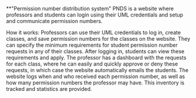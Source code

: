 **"Permission number distribution system"
PNDS is a website where professors and students can login using their UML credentials and setup and communicate permission numbers.

How it works: Professors can use their UML credentials to log in, create classes, and save permission numbers for the classes on the website. They can specify the minimum requirements for student permission number requests in any of their classes. After logging in, students can view these requirements and apply. The professor has a dashboard with the requests for each class, where he can easily and quickly approve or deny these requests, in which case the website automatically emails the students. The website logs when and who received each permission number, as well as how many permission numbers the professor may have. This inventory is tracked and statistics are provided.
